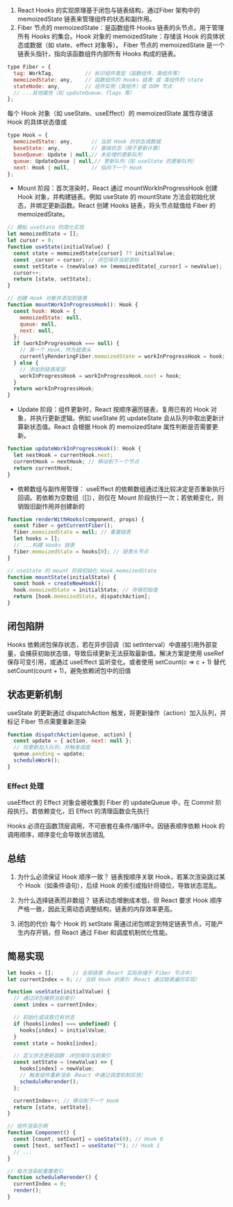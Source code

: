 1. React Hooks 的实现原理基于闭包与链表结构，通过Fiber 架构中的 memoizedState 链表来管理组件的状态和副作用。
2. Fiber 节点的 memoizedState：是函数组件 Hooks 链表的头节点，用于管理所有 Hooks 的集合。Hook 对象的 memoizedState：存储该 Hook 的具体状态或数据（如 state、effect 对象等）。
Fiber 节点的 memoizedState 是一个链表头指针，指向该函数组件内部所有 Hooks 构成的链表。
```javascript
type Fiber = {
  tag: WorkTag,          // 标识组件类型（函数组件、类组件等）
  memoizedState: any,    // 函数组件的 Hooks 链表 或 类组件的 state
  stateNode: any,        // 组件实例（类组件）或 DOM 节点
  // ...其他属性（如 updateQueue、flags 等）
};
```
每个 Hook 对象（如 useState、useEffect）的 memoizedState 属性存储该 Hook 的具体状态值或
```javascript
type Hook = {
  memoizedState: any,      // 当前 Hook 的状态或数据
  baseState: any,          // 基础状态（用于更新计算）
  baseQueue: Update | null,// 未处理的更新队列
  queue: UpdateQueue | null,// 更新队列（如 useState 的更新队列）
  next: Hook | null,       // 指向下一个 Hook
};
```

+ Mount 阶段：首次渲染时，React 通过 mountWorkInProgressHook 创建 Hook 对象，并构建链表。例如 useState 的 mountState 方法会初始化状态，并绑定更新函数。React 创建 Hooks 链表，将头节点赋值给 Fiber 的 memoizedState。
```javascript
// 模拟 useState 的简化实现
let memoizedState = [];
let cursor = 0;
function useState(initialValue) {
  const state = memoizedState[cursor] ?? initialValue;
  const _cursor = cursor; // 闭包保存当前游标
  const setState = (newValue) => (memoizedState[_cursor] = newValue);
  cursor++;
  return [state, setState];
}

// 创建 Hook 对象并添加到链表
function mountWorkInProgressHook(): Hook {
  const hook: Hook = {
    memoizedState: null,
    queue: null,
    next: null,
  };
  if (workInProgressHook === null) {
    // 第一个 Hook，作为链表头
    currentlyRenderingFiber.memoizedState = workInProgressHook = hook;
  } else {
    // 添加到链表尾部
    workInProgressHook = workInProgressHook.next = hook;
  }
  return workInProgressHook;
}
```
+ Update 阶段：组件更新时，React 按顺序遍历链表，复用已有的 Hook 对象，并执行更新逻辑。例如 useState 的 updateState 会从队列中取出更新计算新状态值。React 会根据 Hook 的 memoizedState 属性判断是否需要更新。

```javascript
function updateWorkInProgressHook(): Hook {
  let nextHook = currentHook.next;
  currentHook = nextHook; // 移动到下一个节点
  return currentHook;
}
```

+ 依赖数组与副作用管理： useEffect 的依赖数组通过浅比较决定是否重新执行回调。若依赖为空数组（[]），则仅在 Mount 阶段执行一次；若依赖变化，则销毁旧副作用并创建新的

```javascript
function renderWithHooks(component, props) {
  const fiber = getCurrentFiber();
  fiber.memoizedState = null; // 重置链表
  let hooks = [];
  // ...构建 Hooks 链表
  fiber.memoizedState = hooks[0]; // 链表头节点
}

// useState 的 mount 阶段初始化 Hook.memoizedState
function mountState(initialState) {
  const hook = createNewHook();
  hook.memoizedState = initialState; // 存储初始值
  return [hook.memoizedState, dispatchAction];
}
```

## 闭包陷阱
Hooks 依赖闭包保存状态，若在异步回调（如 setInterval）中直接引用外部变量，会捕获初始状态值，导致后续更新无法获取最新值。解决方案是使用 useRef 保存可变引用，或通过 useEffect 监听变化。或者使用 setCount(c => c + 1) 替代 setCount(count + 1)，避免依赖闭包中的旧值


## 状态更新机制
useState 的更新通过 dispatchAction 触发，将更新操作（action）加入队列，并标记 Fiber 节点需要重新渲染

```javascript
function dispatchAction(queue, action) {
  const update = { action, next: null };
  // 将更新加入队列，并触发调度
  queue.pending = update;
  scheduleWork();
}
```

### Effect 处理
useEffect 的 Effect 对象会被收集到 Fiber 的 updateQueue 中，在 Commit 阶段执行。若依赖变化，旧 Effect 的清理函数会先执行

Hooks 必须在函数顶层调用，不可嵌套在条件/循环中。因链表顺序依赖 Hook 的调用顺序，顺序变化会导致状态错乱

## 总结
1. 为什么必须保证 Hook 顺序一致？
链表按顺序关联 Hook，若某次渲染跳过某个 Hook（如条件语句），后续 Hook 的索引或指针将错位，导致状态混乱。

2. 为什么选择链表而非数组？
链表动态增删成本低，但 React 要求 Hook 顺序严格一致，因此无需动态调整结构，链表的内存效率更高。

3. 闭包的代价
每个 Hook 的 setState 需通过闭包绑定到特定链表节点，可能产生内存开销，但 React 通过 Fiber 和调度机制优化性能。

## 简易实现

```javascript
let hooks = [];      // 全局链表（React 实际存储于 Fiber 节点中）
let currentIndex = 0; // 当前 Hook 的索引（React 通过链表遍历实现）

function useState(initialValue) {
  // 通过闭包捕获当前索引
  const index = currentIndex;

  // 初始化或读取已有状态
  if (hooks[index] === undefined) {
    hooks[index] = initialValue;
  }
  const state = hooks[index];

  // 定义状态更新函数：闭包保存当前索引
  const setState = (newValue) => {
    hooks[index] = newValue;
    // 触发组件重新渲染（React 中通过调度机制实现）
    scheduleRerender();
  };

  currentIndex++; // 移动到下一个 Hook
  return [state, setState];
}

// 组件渲染示例
function Component() {
  const [count, setCount] = useState(0); // Hook 0
  const [text, setText] = useState(""); // Hook 1
  // ...
}

// 每次渲染前重置索引
function scheduleRerender() {
  currentIndex = 0;
  render();
}
```
